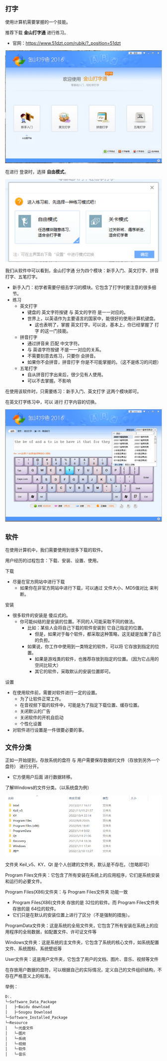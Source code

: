 ## 打字

使用计算机需要掌握的一个技能。

推荐下载 **金山打字通** 进行练习。

- 官网：https://www.51dzt.com/rubik/?_position=51dzt



![image-20230217175503486](images/image-20230217175503486.png)



在进行 登录时，选择 **自由模式**。

![image-20230217175609233](images/image-20230217175609233.png)



我们从软件中可以看到，金山打字通 分为四个模块：新手入门、英文打字、拼音打字、五笔打字。

- 新手入门：初学者需要仔细去学习的模块。它包含了打字时要注意的很多细节。
- 练习
  - 英文打字
    - 键盘的 英文字符按键 与 英文的字符 是一一对应的。
    - 世界上，以英语作为主要语言的国家中，能很好的使用计算机键盘。
      - 这也表明了，掌握 英文打字。可以说，基本上，你已经掌握了 打字 的这一门技能。
  - 拼音打字
    - 通过拼音来 匹配 中文字符。
    - 与 英语字符按键 不是一一对应的关系。
    - 不需要刻意去练习，只要你 会拼音。
    - 如果你不会拼音，拼音打字 你是不可能掌握的。（这不是练习的问题）
  - 五笔打字
    - 自从拼音打字出来后，很少见有人使用。
    - 可以不去掌握。不影响



在使用该软件时，只需要练习：新手入门、英文打字 这两个模块即可。



在英文打字练习中，可以 进行 打字内容的切换。

![image-20230217180715899](images/image-20230217180715899.png)



## 软件

在使用计算机中，我们需要使用到很多下载的软件。

用户经历的过程包含：下载、安装、设置、使用。



下载

- 尽量在官方网站中进行下载
  - 如果你在非官方网站中进行下载，可以通过 文件大小、MD5值对比 来判断。



安装

- 很多软件的安装是 傻瓜式的。
  - 你可能纠结的是安装的位置。不同的人可能采取不同的做法。
    - 比如：某些人会将自己下载的软件安装到 它自己指定的位置。
      - 但是，如果对于每个软件，都采取这种策略，这无疑是加重了自己的负担。
    - 如果说，你工作中使用到一类特定的软件，可以将 它存放到指定的位置。
      - 如果是游戏类的软件，也推荐存放到指定的位置。（因为它占用的空间比较大）
      - 其它的软件，采取默认的安装位置即可。



设置

- 在使用软件前，需要对软件进行一定的设置。
  - 为了让软件正常工作。
  - 在音视频下载的软件中，可能是为了指定下载位置、缓存位置。
  - 关闭默认的广告
  - 关闭软件的开机自启动
  - 个性化设置
- 对软件进行设置是一件很要必要的事。



## 文件分类

正如一开始提到，存放系统的盘符 与 用户需要保存数据的文件（存放到另外一个盘符） 进行分开。

- 它方便用户后面 进行数据转移。



了解Windows的文件分类。（以系统盘为例）

![image-20230217184327594](images/image-20230217184327594.png)



文件夹 Keil_v5、KY、Qt 是个人创建的文件夹，默认是不存在。（忽略即可）



Program Files文件夹：它包含了所有安装在系统上的应用程序，它们是系统安装和运行的必要文件。

Program Files(X86)文件夹：与 Program Files文件夹 功能一致

- Program Files(X86)文件夹 存放的是 32位的软件。而 Program Files文件夹 存放的是 64位的软件。
- 它们只是在默认的安装位置上进行了区分（不是强制的措施）。



ProgramData文件夹：这是系统的全局文件夹，它包含了所有安装在系统上的应用程序的全局数据，如配置文件、许可证文件等

Windows文件夹：这是系统的主文件夹，它包含了系统的核心文件，如系统配置文件、系统图标、系统壁纸等

User文件夹：这是用户文件夹，它包含了用户的文档、图片、音乐、视频等文件



在存放用户数据的盘符，可以根据自己的实际情况，定义自己的文件组织结构，不存在严格意义上的标准。



举例：

~~~ txt
D:.
└─Software_Data_Package
│   ├─Baidu download
│   ├─Sougou Download
└─Software_Installed_Package
└─Resource
│   └─光盘文件
│   └─图片
│   └─系统
│   └─视频
│  	└─软件
│  	└─音乐
~~~

